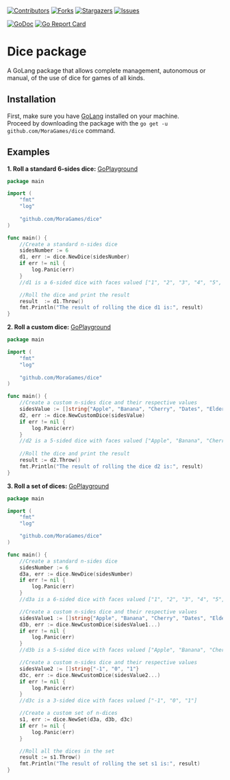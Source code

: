 [![Contributors][contributors-shield]][contributors-url]
[![Forks][forks-shield]][forks-url]
[![Stargazers][stars-shield]][stars-url]
[![Issues][issues-shield]][issues-url]

[![GoDoc][godoc-shield]][godoc-url]
[![Go Report Card][gocard-shield]][gocard-url]

# Dice package
A GoLang package that allows complete management, autonomous or manual, of the use of dice for games of all kinds.

## Installation
First, make sure you have [GoLang](https://golang.org/doc/install) installed on your machine.<br>
Proceed by downloading the package with the `go get -u github.com/MoraGames/dice` command.<br>

## Examples
**1. Roll a standard 6-sides dice:** [GoPlayground](https://go.dev/play/p/uh8fWjBEAn_0)
```Go
package main

import (
	"fmt"
	"log"
	
	"github.com/MoraGames/dice"
)

func main() {
	//Create a standard n-sides dice
	sidesNumber := 6
	d1, err := dice.NewDice(sidesNumber)
	if err != nil {
		log.Panic(err)
	}
	//d1 is a 6-sided dice with faces valued ["1", "2", "3", "4", "5", "6"].

	//Roll the dice and print the result
	result  := d1.Throw()
	fmt.Println("The result of rolling the dice d1 is:", result)
}
```
**2. Roll a custom dice:** [GoPlayground](https://go.dev/play/p/hQuIIR0JxEe)
```Go
package main

import (
	"fmt"
	"log"
	
	"github.com/MoraGames/dice"
)

func main() {
	//Create a custom n-sides dice and their respective values
	sidesValue := []string{"Apple", "Banana", "Cherry", "Dates", "Elderberry"}
	d2, err := dice.NewCustomDice(sidesValue)
	if err != nil {
		log.Panic(err)
	}
	//d2 is a 5-sided dice with faces valued ["Apple", "Banana", "Cherry", "Dates", "Elderberry"]
	
	//Roll the dice and print the result
	result := d2.Throw()
	fmt.Println("The result of rolling the dice d2 is:", result)
}
```
**3. Roll a set of dices:** [GoPlayground](https://go.dev/play/p/aevTMYQlkPC)
```Go
package main

import (
	"fmt"
	"log"

	"github.com/MoraGames/dice"
)

func main() {
	//Create a standard n-sides dice
	sidesNumber := 6
	d3a, err := dice.NewDice(sidesNumber)
	if err != nil {
		log.Panic(err)
	}
	//d3a is a 6-sided dice with faces valued ["1", "2", "3", "4", "5", "6"].

	//Create a custom n-sides dice and their respective values
	sidesValue1 := []string{"Apple", "Banana", "Cherry", "Dates", "Elderberry"}
	d3b, err := dice.NewCustomDice(sidesValue1...)
	if err != nil {
		log.Panic(err)
	}
	//d3b is a 5-sided dice with faces valued ["Apple", "Banana", "Cherry", "Dates", "Elderberry"]

	//Create a custom n-sides dice and their respective values
	sidesValue2 := []string{"-1", "0", "1"}
	d3c, err := dice.NewCustomDice(sidesValue2...)
	if err != nil {
		log.Panic(err)
	}
	//d3c is a 3-sided dice with faces valued ["-1", "0", "1"]

	//Create a custom set of n-dices
	s1, err := dice.NewSet(d3a, d3b, d3c)
	if err != nil {
		log.Panic(err)
	}

	//Roll all the dices in the set
	result := s1.Throw()
	fmt.Println("The result of rolling the set s1 is:", result)
}
```

[contributors-shield]: https://img.shields.io/github/contributors/MoraGames/dice.svg?style=for-the-badge
[contributors-url]: https://github.com/MoraGames/dice/graphs/contributors
[forks-shield]: https://img.shields.io/github/forks/MoraGames/dice.svg?style=for-the-badge
[forks-url]: https://github.com/MoraGames/dice/network/members
[stars-shield]: https://img.shields.io/github/stars/MoraGames/dice.svg?style=for-the-badge
[stars-url]: https://github.com/MoraGames/dice/stargazers
[issues-shield]: https://img.shields.io/github/issues/MoraGames/dice.svg?style=for-the-badge
[issues-url]: https://github.com/MoraGames/dice/issues
[license-shield]: https://img.shields.io/github/license/MoraGames/dice.svg?style=for-the-badge
[license-url]: https://github.com/MoraGames/dice/blob/master/LICENSE.md
[godoc-shield]: https://godoc.org/github.com/MoraGames/dice?status.svg
[godoc-url]: https://pkg.go.dev/github.com/MoraGames/dice
[gocard-shield]: https://goreportcard.com/badge/github.com/MoraGames/dice
[gocard-url]: https://goreportcard.com/report/github.com/MoraGames/dice
